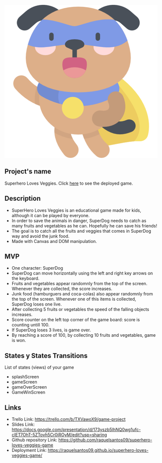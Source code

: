 ![SuperDog](/images/superhero-dog.png)

## Project's name
Superhero Loves Veggies.
Click [here](http://raquelsantos09.github.io/superhero-loves-veggies-game/) to see the deployed game.

## Description
- SuperHero Loves Veggies is an educational game made for kids, although it can be played by everyone. 
- In order to save the animals in danger, SuperDog needs to catch as many fruits and vegetables as he can.
Hopefully he can save his friends!
- The goal is to catch all the fruits and veggies that comes in SuperDog way and avoid the junk food.
- Made with Canvas and DOM manipulation.


## MVP
- One character: SuperDog
- SuperDog can move horizontally using the left and right key arrows on the keyboard.
- Fruits and vegetables appear randomnly from the top of the screen. Whenever they are collected, the score increases.
- Junk food (hamburguers and coca-colas) also appear randomnly from the top of the screen. Whenever one of this items is collected, SuperDog loses one live.
- After collecting 5 fruits or vegetables the speed of the falling objects increases.
- Score counter on the left top corner of the game board: score is counting untill 100.
- If SuperDog loses 3 lives, is game over.
- By reaching a score of 100, by collecting 10 fruits and vegetables, game is won.

<!--
## Backlog
List of features you might implement after the MVP

## Data structure
List of classes and methods

-->
## States y States Transitions
List of states (views) of your game

 - splashScreen
 - gameScreen
 - gameOverScreen
 - GameWinScreen

<!--
## Task
List of tasks in order of priority
-->

## Links
- Trello Link: https://trello.com/b/TXVawoX9/game-project
- Slides Link: https://docs.google.com/presentation/d/173yszb5lhNQ0wg1ufc-cIET7OhT-5ZTovh5Cr0iROyM/edit?usp=sharing
- Github repository Link: https://github.com/raquelsantos09/superhero-loves-veggies-game
- Deployment Link: https://raquelsantos09.github.io/superhero-loves-veggies-game/
